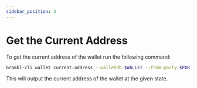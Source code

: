 ```yaml
---
sidebar_position: 3
---
```


# Get the Current Address

To get the current address of the wallet run the following command:

```bash
brambl-cli wallet current-address --walletdb $WALLET --from-party $PARTY --from-contract $CONTRACT --from-state $STATE
```

This will output the current address of the wallet at the given state.